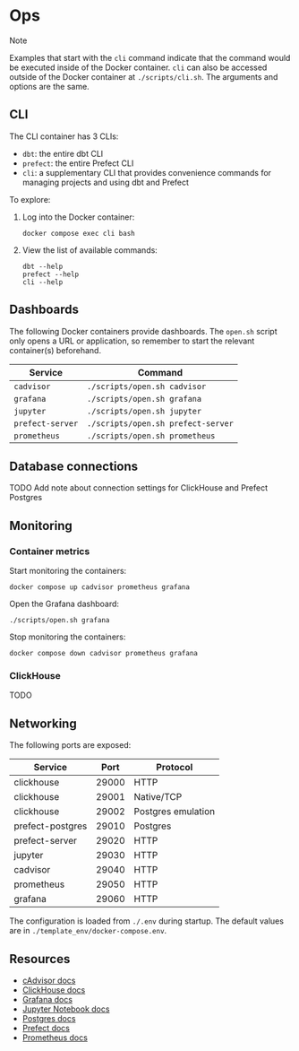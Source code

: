 # Ops

> [!NOTE]
> Examples that start with the `cli` command indicate that the command would be executed inside of the Docker container. `cli` can also be accessed outside of the Docker container at `./scripts/cli.sh`. The arguments and options are the same.

## CLI

The CLI container has 3 CLIs:

- `dbt`: the entire dbt CLI
- `prefect`: the entire Prefect CLI
- `cli`: a supplementary CLI that provides convenience commands for managing projects and using dbt and Prefect

To explore:

1. Log into the Docker container:

    ```shell
    docker compose exec cli bash
    ```

2. View the list of available commands:

    ```shell
    dbt --help
    prefect --help
    cli --help
    ```

## Dashboards

The following Docker containers provide dashboards. The `open.sh` script only opens a URL or application, so remember to start the relevant container(s) beforehand.

| Service            | Command                            |
|--------------------|------------------------------------|
| `cadvisor`         | `./scripts/open.sh cadvisor`       |
| `grafana`          | `./scripts/open.sh grafana`        |
| `jupyter`          | `./scripts/open.sh jupyter`        |
| `prefect-server`   | `./scripts/open.sh prefect-server` |
| `prometheus`       | `./scripts/open.sh prometheus`     |

## Database connections

TODO Add note about connection settings for ClickHouse and Prefect Postgres

## Monitoring

### Container metrics

Start monitoring the containers:

```shell
docker compose up cadvisor prometheus grafana
```

Open the Grafana dashboard:

```shell
./scripts/open.sh grafana
```

Stop monitoring the containers:

```shell
docker compose down cadvisor prometheus grafana
```

### ClickHouse

TODO

## Networking

The following ports are exposed:

| Service            | Port  | Protocol              |
|--------------------|-------|-----------------------|
| clickhouse         | 29000 | HTTP                  |
| clickhouse         | 29001 | Native/TCP            |
| clickhouse         | 29002 | Postgres emulation    |
| prefect-postgres   | 29010 | Postgres              |
| prefect-server     | 29020 | HTTP                  |
| jupyter            | 29030 | HTTP                  |
| cadvisor           | 29040 | HTTP                  |
| prometheus         | 29050 | HTTP                  |
| grafana            | 29060 | HTTP                  |

The configuration is loaded from `./.env` during startup. The default values are in `./template_env/docker-compose.env`.

## Resources

- [cAdvisor docs](https://github.com/google/cadvisor/blob/master/README.md)
- [ClickHouse docs](https://clickhouse.com/docs)
- [Grafana docs](https://grafana.com/docs/grafana/latest/)
- [Jupyter Notebook docs](https://jupyter-notebook.readthedocs.io/en/latest/)
- [Postgres docs](https://www.postgresql.org/docs/current/index.html)
- [Prefect docs](https://docs.prefect.io)
- [Prometheus docs](https://prometheus.io/docs/introduction/overview/)
